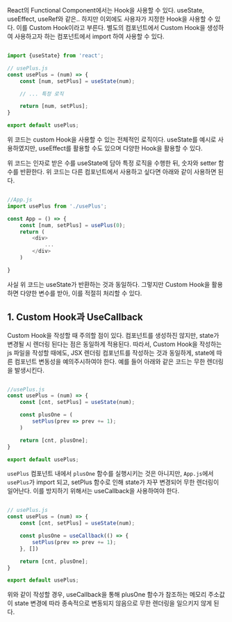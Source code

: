 
React의 Functional Component에서는 Hook을 사용할 수 있다. useState, useEffect, useRef와 같은.. 하지만 이외에도 사용자가 지정한 Hook을 사용할 수 있다. 이를 Custom Hook이라고 부른다. 별도의 컴포넌트에서 Custom Hook을 생성하여 사용하고자 하는 컴포넌트에서 import 하여 사용할 수 있다.

```javascript

import {useState} from 'react';

// usePlus.js
const usePlus = (num) => {
	const [num, setPlus] = useState(num);

	// ... 특정 로직

	return [num, setPlus];
}

export default usePlus;

```

위 코드는 custom Hook을 사용할 수 있는 전체적인 로직이다. useState를 예시로 사용하였지만, useEffect를 활용할 수도 있으며 다양한 Hook을 활용할 수 있다. 

위 코드는 인자로 받은 수를 useState에 담아 특정 로직을 수행한 뒤, 숫자와 setter 함수를 반환한다. 위 코드는 다른 컴포넌트에서 사용하고 싶다면 아래와 같이 사용하면 된다.

```javascript

//App.js
import usePlus from './usePlus';

const App = () => {
	const [num, setPlus] = usePlus(0);
	return (
		<div>
			...
		</div>
	)

}

```

사실 위 코드는 useState가 반환하는 것과 동일하다. 그렇지만 Custom Hook을 활용하면 다양한 변수를 받아, 이를 적절히 처리할 수 있다. 


## 1. Custom Hook과 UseCallback

Custom Hook을 작성할 때 주의할 점이 있다. 컴포넌트를 생성하진 않지만, state가 변경될 시 렌더링 된다는 점은 동일하게 적용된다. 따라서, Custom Hook을 작성하는 js 파일을 작성할 때에도, JSX 렌더링 컴포넌트를 작성하는 것과 동일하게, state에 따른 컴포넌트 변동성을 예의주시하여야 한다.
예를 들어 아래와 같은 코드는 무한 렌더링을 발생시킨다.

```javascript

//usePlus.js
const usePlus = (num) => {
	const [cnt, setPlus] = useState(num);

	const plusOne = (
		setPlus(prev => prev += 1);
	)

	return [cnt, plusOne];
}

export default usePlus;
```

`usePlus` 컴포넌트 내에서 `plusOne` 함수를 실행시키는 것은 아니지만, `App.js`에서 `usePlus`가 import 되고,  setPlus 함수로 인해 state가 자꾸 변경되어 무한 렌더링이 일어난다. 이를 방지하기 위해서는 useCallback을 사용하여야 한다.

```javascript

// usePlus.js
const usePlus = (num) => {
	const [cnt, setPlus] = useState(num);

	const plusOne = useCallback(() => {
		setPlus(prev => prev += 1);
	}, [])

	return [cnt, plusOne];
}

export default usePlus;

```

위와 같이 작성할 경우, useCallback을 통해 plusOne 함수가 참조하는 메모리 주소값이 state 변경에 따라 종속적으로 변동되지 않음으로 무한 렌더링을 일으키지 않게 된다.